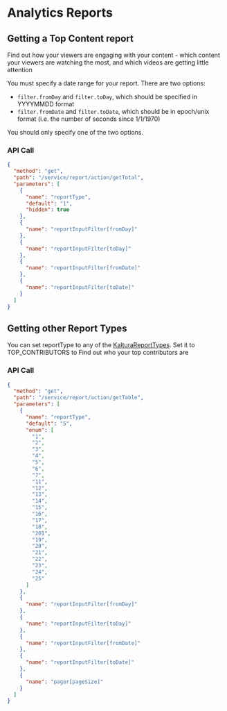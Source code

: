 <!--METADATA
{
  "icon": "line-chart",
  "sortOrder": 400,
  "tags": [
    "report"
  ],
  "keywords": [
    "Kaltura Analytics"
  ],
  "summary": "Learn how to retrieve usage statistics from the Kaltura API"
}
-->

# Analytics Reports


## Getting a Top Content report
Find out how your viewers are engaging with your content - which content your viewers are watching the most, and which videos are getting little attention

You must specify a date range for your report. There are two options:
* ```filter.fromDay``` and ```filter.toDay```, which should be specified in YYYYMMDD format
* ```filter.fromDate``` and ```filter.toDate```, which should be in epoch/unix format (i.e. the number of seconds since 1/1/1970)

You should only specify one of the two options.

### API Call
```json
{
  "method": "get",
  "path": "/service/report/action/getTotal",
  "parameters": [
    {
      "name": "reportType",
      "default": "1",
      "hidden": true
    },
    {
      "name": "reportInputFilter[fromDay]"
    },
    {
      "name": "reportInputFilter[toDay]"
    },
    {
      "name": "reportInputFilter[fromDate]"
    },
    {
      "name": "reportInputFilter[toDate]"
    }
  ]
}
```

## Getting other Report Types
You can set reportType to any of the [KalturaReportTypes](https://github.com/kaltura/server/blob/master/alpha/lib/enums/ReportType.php). Set it to TOP_CONTRIBUTORS to Find out who your top contributors are

### API Call
```json
{
  "method": "get",
  "path": "/service/report/action/getTable",
  "parameters": [
    {
      "name": "reportType",
      "default": "5",
      "enum": [
        "1",
        "2",
        "3",
        "4",
        "5",
        "6",
        "7",
        "11",
        "12",
        "13",
        "14",
        "15",
        "16",
        "17",
        "18",
        "201",
        "19",
        "20",
        "21",
        "22",
        "23",
        "24",
        "25"
      ]
    },
    {
      "name": "reportInputFilter[fromDay]"
    },
    {
      "name": "reportInputFilter[toDay]"
    },
    {
      "name": "reportInputFilter[fromDate]"
    },
    {
      "name": "reportInputFilter[toDate]"
    },
    {
      "name": "pager[pageSize]"
    }
  ]
}
```